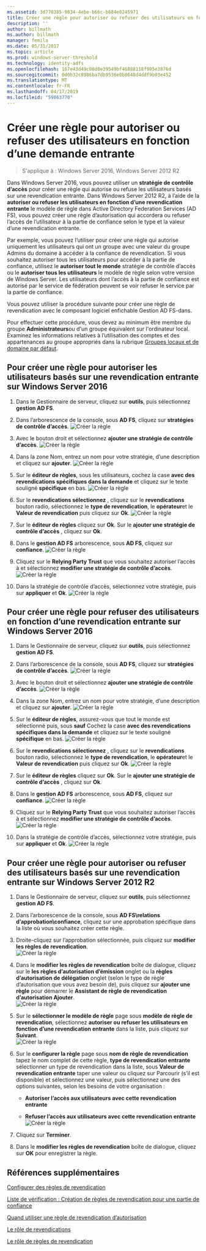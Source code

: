 ```yaml
---
ms.assetid: 3d770385-9834-4ebe-b66c-b684e0245971
title: Créer une règle pour autoriser ou refuser des utilisateurs en fonction d’une demande entrante
description: ''
author: billmath
ms.author: billmath
manager: femila
ms.date: 05/31/2017
ms.topic: article
ms.prod: windows-server-threshold
ms.technology: identity-adfs
ms.openlocfilehash: 167e43d49c08d0e39549bf46888118f985e3876d
ms.sourcegitcommit: 0d0b32c8986ba7db9536e0b8648d4ddf9b03e452
ms.translationtype: MT
ms.contentlocale: fr-FR
ms.lasthandoff: 04/17/2019
ms.locfileid: "59863770"
---
```

# <a name="create-a-rule-to-permit-or-deny-users-based-on-an-incoming-claim"></a>Créer une règle pour autoriser ou refuser des utilisateurs en fonction d’une demande entrante 

>S'applique à : Windows Server 2016, Windows Server 2012 R2

Dans Windows Server 2016, vous pouvez utiliser un **stratégie de contrôle d’accès** pour créer une règle qui autorise ou refuse les utilisateurs basés sur une revendication entrante.  Dans Windows Server 2012 R2, à l’aide de la **autoriser ou refuser les utilisateurs en fonction d’une revendication entrante** le modèle de règle dans Active Directory Federation Services \(AD FS\), vous pouvez créer une règle d’autorisation qui accordera ou refuser l’accès de l’utilisateur à la partie de confiance selon le type et la valeur d’une revendication entrante. 

Par exemple, vous pouvez l’utiliser pour créer une règle qui autorise uniquement les utilisateurs qui ont un groupe avec une valeur du groupe Admins du domaine à accéder à la confiance de revendication. Si vous souhaitez autoriser tous les utilisateurs pour accéder à la partie de confiance, utilisez le **autoriser tout le monde** stratégie de contrôle d’accès ou le **autoriser tous les utilisateurs** le modèle de règle selon votre version de Windows Server. Les utilisateurs dont l’accès à la partie de confiance est autorisé par le service de fédération peuvent se voir refuser le service par la partie de confiance.  
  
Vous pouvez utiliser la procédure suivante pour créer une règle de revendication avec le composant logiciel enfichable Gestion AD FS\-dans.  
  
Pour effectuer cette procédure, vous devez au minimum être membre du groupe **Administrateurs**ou d'un groupe équivalent sur l'ordinateur local.  Examinez les informations relatives à l’utilisation des comptes et des appartenances au groupe appropriés dans la rubrique [Groupes locaux et de domaine par défaut](https://go.microsoft.com/fwlink/?LinkId=83477).  

## <a name="to-create-a-rule-to-permit-users-based-on-an-incoming-claim-on-windows-server-2016"></a>Pour créer une règle pour autoriser les utilisateurs basés sur une revendication entrante sur Windows Server 2016
 
1.  Dans le Gestionnaire de serveur, cliquez sur **outils**, puis sélectionnez **gestion AD FS**.  
  
2.  Dans l’arborescence de la console, sous **AD FS**, cliquez sur **stratégies de contrôle d’accès**. 
![Créer la règle](media/Create-a-Rule-to-Permit-or-Deny-Users-Based-on-an-Incoming-Claim/permitdeny3.PNG)

3. Avec le bouton droit et sélectionnez **ajouter une stratégie de contrôle d’accès**.
![Créer la règle](media/Create-a-Rule-to-Permit-or-Deny-Users-Based-on-an-Incoming-Claim/permitdeny4.PNG)

4. Dans la zone Nom, entrez un nom pour votre stratégie, d’une description et cliquez sur **ajouter**.
![Créer la règle](media/Create-a-Rule-to-Permit-or-Deny-Users-Based-on-an-Incoming-Claim/permitdeny5.PNG)

5. Sur le **éditeur de règles**, sous les utilisateurs, cochez la case **avec des revendications spécifiques dans la demande** et cliquez sur le texte souligné **spécifique** en bas.
![Créer la règle](media/Create-a-Rule-to-Permit-or-Deny-Users-Based-on-an-Incoming-Claim/permitdeny6.PNG)

6. Sur le **revendications sélectionnez** , cliquez sur le **revendications** bouton radio, sélectionnez le **type de revendication**, le **opérateur**et le  **Valeur de revendication** puis cliquez sur **Ok**.
![Créer la règle](media/Create-a-Rule-to-Permit-or-Deny-Users-Based-on-an-Incoming-Claim/permitdeny7.PNG)

7.  Sur le **éditeur de règles** cliquez sur **Ok**.  Sur le **ajouter une stratégie de contrôle d’accès** , cliquez sur **Ok**.

8. Dans le **gestion AD FS** arborescence, sous **AD FS**, cliquez sur **confiance**. 
![Créer la règle](media/Create-a-Rule-to-Pass-Through-or-Filter-an-Incoming-Claim/claimrule9.PNG)

9.  Cliquez sur le **Relying Party Trust** que vous souhaitez autoriser l’accès à et sélectionnez **modifier une stratégie de contrôle d’accès**.  
![Créer la règle](media/Create-a-Rule-to-Permit-All-Users/permitall2.PNG)

10. Dans la stratégie de contrôle d’accès, sélectionnez votre stratégie, puis sur **appliquer** et **Ok**.
![Créer la règle](media/Create-a-Rule-to-Permit-or-Deny-Users-Based-on-an-Incoming-Claim/permitdeny8.PNG)

## <a name="to-create-a-rule-to-deny-users-based-on-an-incoming-claim-on-windows-server-2016"></a>Pour créer une règle pour refuser des utilisateurs en fonction d’une revendication entrante sur Windows Server 2016
 
1.  Dans le Gestionnaire de serveur, cliquez sur **outils**, puis sélectionnez **gestion AD FS**.  
  
2.  Dans l’arborescence de la console, sous **AD FS**, cliquez sur **stratégies de contrôle d’accès**. 
![Créer la règle](media/Create-a-Rule-to-Permit-or-Deny-Users-Based-on-an-Incoming-Claim/permitdeny3.PNG)

3. Avec le bouton droit et sélectionnez **ajouter une stratégie de contrôle d’accès**.
![Créer la règle](media/Create-a-Rule-to-Permit-or-Deny-Users-Based-on-an-Incoming-Claim/permitdeny4.PNG)

4. Dans la zone Nom, entrez un nom pour votre stratégie, d’une description et cliquez sur **ajouter**.
![Créer la règle](media/Create-a-Rule-to-Permit-or-Deny-Users-Based-on-an-Incoming-Claim/permitdeny9.PNG)

5. Sur le **éditeur de règles**, assurez-vous que tout le monde est sélectionné puis, sous **sauf** Cochez la case **avec des revendications spécifiques dans la demande** et cliquez sur le texte souligné  **spécifique** en bas.
![Créer la règle](media/Create-a-Rule-to-Permit-or-Deny-Users-Based-on-an-Incoming-Claim/permitdeny10.PNG)

6. Sur le **revendications sélectionnez** , cliquez sur le **revendications** bouton radio, sélectionnez le **type de revendication**, le **opérateur**et le  **Valeur de revendication** puis cliquez sur **Ok**.
![Créer la règle](media/Create-a-Rule-to-Permit-or-Deny-Users-Based-on-an-Incoming-Claim/permitdeny11.PNG)

7.  Sur le **éditeur de règles** cliquez sur **Ok**.  Sur le **ajouter une stratégie de contrôle d’accès** , cliquez sur **Ok**.

8. Dans le **gestion AD FS** arborescence, sous **AD FS**, cliquez sur **confiance**. 
![Créer la règle](media/Create-a-Rule-to-Pass-Through-or-Filter-an-Incoming-Claim/claimrule9.PNG)

9.  Cliquez sur le **Relying Party Trust** que vous souhaitez autoriser l’accès à et sélectionnez **modifier une stratégie de contrôle d’accès**.  
![Créer la règle](media/Create-a-Rule-to-Permit-All-Users/permitall2.PNG)

10. Dans la stratégie de contrôle d’accès, sélectionnez votre stratégie, puis sur **appliquer** et **Ok**.
![Créer la règle](media/Create-a-Rule-to-Permit-or-Deny-Users-Based-on-an-Incoming-Claim/permitdeny12.PNG)

  
## <a name="to-create-a-rule-to-permit-or-deny-users-based-on-an-incoming-claim-on-windows-server-2012-r2"></a>Pour créer une règle pour autoriser ou refuser des utilisateurs basés sur une revendication entrante sur Windows Server 2012 R2
  
1.  Dans le Gestionnaire de serveur, cliquez sur **outils**, puis sélectionnez **gestion AD FS**.    
  
2.  Dans l’arborescence de la console, sous **AD FS\\relations d’approbation\\confiance**, cliquez sur une approbation spécifique dans la liste où vous souhaitez créer cette règle.  
  
3.  Droite\-cliquez sur l’approbation sélectionnée, puis cliquez sur **modifier les règles de revendication**.  
![Créer la règle](media/Create-a-Rule-to-Pass-Through-or-Filter-an-Incoming-Claim/claimrule6.PNG)   

4.  Dans le **modifier les règles de revendication** boîte de dialogue, cliquez sur le **les règles d’autorisation d’émission** onglet ou la **règles d’autorisation de délégation** onglet \(selon le type de règle d’autorisation que vous avez besoin de\), puis cliquez sur **ajouter une règle** pour démarrer le **Assistant de règle de revendication d’autorisation Ajouter**.  
![Créer la règle](media/Create-a-Rule-to-Permit-All-Users/permitall5.PNG)

5.  Sur le **sélectionner le modèle de règle** page sous **modèle de règle de revendication**, sélectionnez **autoriser ou refuser les utilisateurs en fonction d’une revendication entrante** dans la liste, puis cliquez sur  **Suivant**.  
![Créer la règle](media/Create-a-Rule-to-Permit-or-Deny-Users-Based-on-an-Incoming-Claim/permitdeny1.PNG)

6.  Sur le **configurer la règle** page sous **nom de règle de revendication** tapez le nom complet de cette règle, **type de revendication entrante** sélectionner un type de revendication dans la liste, sous  **Valeur de revendication entrante** taper une valeur ou cliquez sur Parcourir \(s’il est disponible\) et sélectionnez une valeur, puis sélectionnez une des options suivantes, selon les besoins de votre organisation :  
  
    -   **Autoriser l’accès aux utilisateurs avec cette revendication entrante**  
  
    -   **Refuser l’accès aux utilisateurs avec cette revendication entrante**  
![Créer la règle](media/Create-a-Rule-to-Permit-or-Deny-Users-Based-on-an-Incoming-Claim/permitdeny2.PNG)  
7.  Cliquez sur **Terminer**.  
  
8.  Dans le **modifier les règles de revendication** boîte de dialogue, cliquez sur **OK** pour enregistrer la règle.  

## <a name="additional-references"></a>Références supplémentaires 
[Configurer des règles de revendication](Configure-Claim-Rules.md)  
 
[Liste de vérification : Création de règles de revendication pour une partie de confiance](https://technet.microsoft.com/library/ee913578.aspx)  
  
[Quand utiliser une règle de revendication d’autorisation](../../ad-fs/technical-reference/When-to-Use-an-Authorization-Claim-Rule.md)  

[Le rôle de revendications](../../ad-fs/technical-reference/The-Role-of-Claims.md)  
  
[Le rôle de règles de revendication](../../ad-fs/technical-reference/The-Role-of-Claim-Rules.md)  
